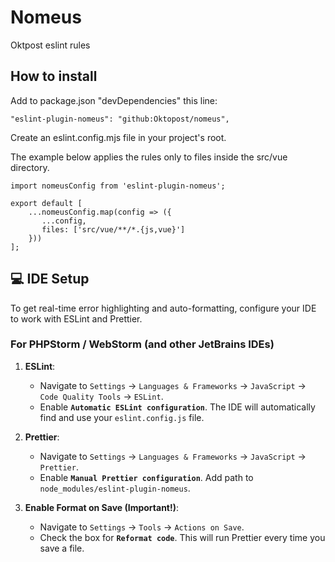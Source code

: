 # Nomeus
Oktpost eslint rules
## How to install
Add to package.json "devDependencies" this line:

```
"eslint-plugin-nomeus": "github:Oktopost/nomeus",
```

Create an eslint.config.mjs file in your project's root.

The example below applies the rules only to files inside the src/vue directory.

```
import nomeusConfig from 'eslint-plugin-nomeus';

export default [
    ...nomeusConfig.map(config => ({
       ...config,
       files: ['src/vue/**/*.{js,vue}']
    }))
];
```


## 💻 IDE Setup

To get real-time error highlighting and auto-formatting, configure your IDE to work with ESLint and Prettier.

### For PHPStorm / WebStorm (and other JetBrains IDEs)

1.  **ESLint**:
    * Navigate to `Settings` -> `Languages & Frameworks` -> `JavaScript` -> `Code Quality Tools` -> `ESLint`.
    * Enable **`Automatic ESLint configuration`**. The IDE will automatically find and use your `eslint.config.js` file.

2.  **Prettier**:
    * Navigate to `Settings` -> `Languages & Frameworks` -> `JavaScript` -> `Prettier`.
    * Enable **`Manual Prettier configuration`**. Add path to `node_modules/eslint-plugin-nomeus`.

3.  **Enable Format on Save (Important!)**:
    * Navigate to `Settings` -> `Tools` -> `Actions on Save`.
    * Check the box for **`Reformat code`**. This will run Prettier every time you save a file.
